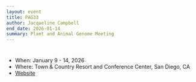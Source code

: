 ```yaml
---
layout: event
title: PAG33
author: Jacqueline Campbell
end_date: 2026-01-14
summary: Plant and Animal Genome Meeting
---
```

<h1 class="uk-heading-divider"></h1>
<ul class="uk-list">
    <li>When: January 9 - 14, 2026</li>
    <li>Where: Town & Country Resort and Conference Center, San Diego, CA</li>
    <li><a href="https://intlpag.org/PAG33/attend/registration" target="_blank">Website</a></li>
</ul>
